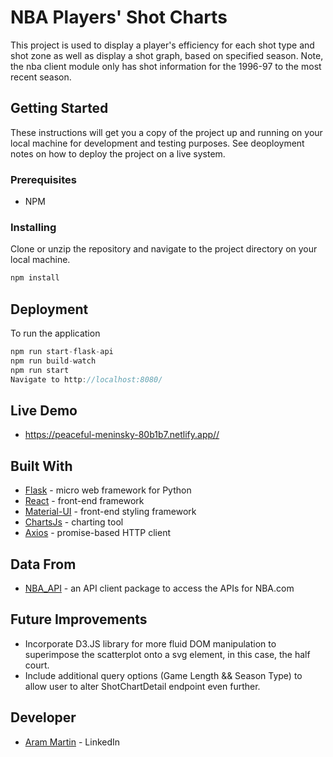 # NBA Players' Shot Charts

This project is used to display a player's efficiency for each shot type and shot zone as well as display a shot graph, based on specified season. Note, the nba client module only has shot information for the 1996-97 to the most recent season. 

## Getting Started

These instructions will get you a copy of the project up and running on your local machine for development and testing purposes. See deoployment notes on how to deploy the project on a live system.

### Prerequisites

- NPM

### Installing

Clone or unzip the repository and navigate to the project directory on your local machine.

```JavaScript
npm install
```

## Deployment

To run the application

```JavaScript
npm run start-flask-api
npm run build-watch
npm run start
Navigate to http://localhost:8080/
```

## Live Demo

- https://peaceful-meninsky-80b1b7.netlify.app//

## Built With

- [Flask](https://flask.palletsprojects.com/en/2.0.x/) - micro web framework for Python
- [React](https://reactjs.org/) - front-end framework
- [Material-UI](https://material-ui.com/) - front-end styling framework
- [ChartsJs](https://www.chartjs.org/) - charting tool
- [Axios](https://axios-http.com/docs/intro) - promise-based HTTP client

## Data From

- [NBA_API](https://github.com/swar/nba_api) - an API client package to access the APIs for NBA.com

## Future Improvements

- Incorporate D3.JS library for more fluid DOM manipulation to superimpose the scatterplot onto a svg element, in this case, the half court.
- Include additional query options (Game Length && Season Type) to allow user to alter ShotChartDetail endpoint even further.

## Developer

- [Aram Martin](https://www.linkedin.com/in/aram-martin/) - LinkedIn
